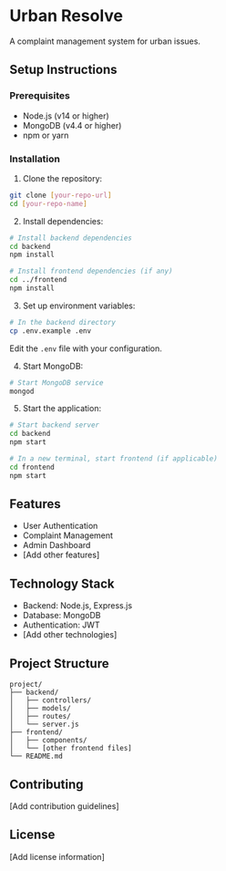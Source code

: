 # Urban Resolve

A complaint management system for urban issues.

## Setup Instructions

### Prerequisites
- Node.js (v14 or higher)
- MongoDB (v4.4 or higher)
- npm or yarn

### Installation

1. Clone the repository:
```bash
git clone [your-repo-url]
cd [your-repo-name]
```

2. Install dependencies:
```bash
# Install backend dependencies
cd backend
npm install

# Install frontend dependencies (if any)
cd ../frontend
npm install
```

3. Set up environment variables:
```bash
# In the backend directory
cp .env.example .env
```
Edit the `.env` file with your configuration.

4. Start MongoDB:
```bash
# Start MongoDB service
mongod
```

5. Start the application:
```bash
# Start backend server
cd backend
npm start

# In a new terminal, start frontend (if applicable)
cd frontend
npm start
```

## Features
- User Authentication
- Complaint Management
- Admin Dashboard
- [Add other features]

## Technology Stack
- Backend: Node.js, Express.js
- Database: MongoDB
- Authentication: JWT
- [Add other technologies]

## Project Structure
```
project/
├── backend/
│   ├── controllers/
│   ├── models/
│   ├── routes/
│   └── server.js
├── frontend/
│   ├── components/
│   └── [other frontend files]
└── README.md
```

## Contributing
[Add contribution guidelines]

## License
[Add license information] 